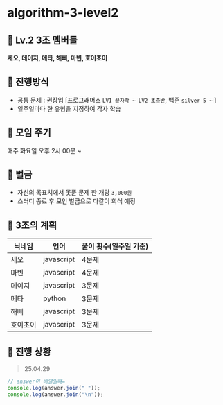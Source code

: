 # algorithm-3-level2

## 👫 Lv.2 3조 멤버들

**세오, 데이지, 메타, 해삐, 마빈, 호이초이**

## 📍 진행방식

- 공통 문제 : 권장임 [프로그래머스 `LV1 끝자락 ~ LV2 초중반`, 백준 `silver 5 ~` ]
- 일주일마다 한 유형을 지정하여 각자 학습

## 👋 모임 주기

매주 화요일 오후 2시 00분 ~

## 🚨 벌금

- 자신의 목표치에서 못푼 문제 한 개당 `3,000원`
- 스터디 종료 후 모인 벌금으로 다같이 회식 예정

## 📝 3조의 계획

| 닉네임   | 언어       | 풀이 횟수(일주일 기준) |
| -------- | ---------- | ---------------------- |
| 세오     | javascript | 4문제                  |
| 마빈     | javascript | 4문제                  |
| 데이지   | javascript | 3문제                  |
| 메타     | python     | 3문제                  |
| 해삐     | javascript | 3문제                  |
| 호이초이 | javascript | 3문제                  |

## 🏁 진행 상황

> 25.04.29

```js
// answer이 배열일떄=
console.log(answer.join(" "));
console.log(answer.join("\n"));
```
